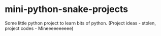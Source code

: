 # mini-python-snake-projects
Some little python project to learn bits of python. (Project ideas - stolen, project codes - Mineeeeeeeeee)
